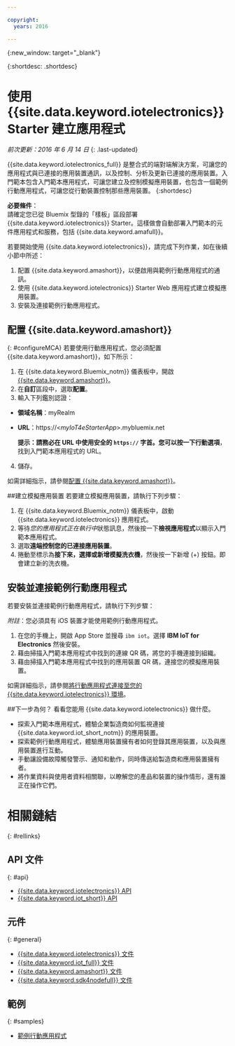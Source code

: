 ```yaml
---

copyright:
  years: 2016

---
```


{:new_window: target="_blank"}

{:shortdesc: .shortdesc}


# 使用 {{site.data.keyword.iotelectronics}} Starter 建立應用程式
*前次更新：2016 年 6 月 14 日*
{: .last-updated}

{{site.data.keyword.iotelectronics_full}} 是整合式的端對端解決方案，可讓您的應用程式與已連接的應用裝置通訊，以及控制、分析及更新已連接的應用裝置。入門範本包含入門範本應用程式，可讓您建立及控制模擬應用裝置，也包含一個範例行動應用程式，可讓您從行動裝置控制那些應用裝置。
{:shortdesc}

**必要條件**：  
請確定您已從 Bluemix 型錄的「樣板」區段部署 {{site.data.keyword.iotelectronics}} Starter。這樣做會自動部署入門範本的元件應用程式和服務，包括 {{site.data.keyword.amafull}}。

若要開始使用 {{site.data.keyword.iotelectronics}}，請完成下列作業，如在後續小節中所述：

1. 配置 {{site.data.keyword.amashort}}，以便啟用與範例行動應用程式的通訊。
2. 使用 {{site.data.keyword.iotelectronics}} Starter Web 應用程式建立模擬應用裝置。
3. 安裝及連接範例行動應用程式。

## 配置 {{site.data.keyword.amashort}}
{: #configureMCA}
若要使用行動應用程式，您必須配置 {{site.data.keyword.amashort}}，如下所示：
1. 在 {{site.data.keyword.Bluemix_notm}} 儀表板中，開啟 [{{site.data.keyword.amashort}}](https://new-console.ng.bluemix.net/docs/services/mobileaccess/overview.html)。
2. 在**自訂**區段中，選取**配置**。
3. 輸入下列鑑別認證：
  - **領域名稱**：myRealm
  - **URL**：https://<*myIoT4eStarterApp*>.mybluemix.net  

    **提示：**請務必在 URL 中使用安全的 `https://` 字首。您可以按一下**行動選項**，找到入門範本應用程式的 URL。
4. 儲存。

  如需詳細指示，請參閱[配置 {{site.data.keyword.amashort}}](iotelectronics_config_mobile.html#iot4e_configureMCA)。

##建立模擬應用裝置
若要建立模擬應用裝置，請執行下列步驟：
1. 在 {{site.data.keyword.Bluemix_notm}} 儀表板中，啟動 {{site.data.keyword.iotelectronics}} 應用程式。
2. 等待*您的應用程式正在執行中*狀態訊息，然後按一下**檢視應用程式**以顯示入門範本應用程式。  
3. 選取**遠端控制您的已連接應用裝置**。
4. 捲動至標示為**接下來，選擇或新增模擬洗衣機**，然後按一下新增 (+) 按鈕。即會建立新的洗衣機。

## 安裝並連接範例行動應用程式
若要安裝並連接範例行動應用程式，請執行下列步驟：

*附註*：您必須具有 iOS 裝置才能使用範例行動應用程式。

1. 在您的手機上，開啟 App Store 並搜尋 `ibm iot`。選擇 **IBM IoT for Electronics** 然後安裝。
2. 藉由掃描入門範本應用程式中找到的連線 QR 碼，將您的手機連接到組織。
3. 藉由掃描入門範本應用程式中找到的應用裝置 QR 碼，連接您的模擬應用裝置。

  如需詳細指示，請參閱[將行動應用程式連接至您的 {{site.data.keyword.iotelectronics}} 環境](iotelectronics_config_mobile.html#iot4e_connecting_mobile)。

##下一步為何？
看看您能用 {{site.data.keyword.iotelectronics}} 做什麼。

- 探索入門範本應用程式，體驗企業製造商如何監視連接 {{site.data.keyword.iot_short_notm}} 的應用裝置。
- 探索範例行動應用程式，體驗應用裝置擁有者如何登錄其應用裝置，以及與應用裝置進行互動。
- 手動讓設備故障觸發警示、通知和動作，同時傳送給製造商和應用裝置擁有者。
- 將作業資料與使用者資料相關聯，以瞭解您的產品和裝置的操作情形，還有誰正在操作它們。


# 相關鏈結
{: #rellinks}
## API 文件
{: #api}
* [{{site.data.keyword.iotelectronics}} API](http://ibmiotforelectronics.mybluemix.net/public/iot4eregistrationapi.html)
* [{{site.data.keyword.iot_short}} API](https://developer.ibm.com/iotfoundation/recipes/api-documentation/)


## 元件
{: #general}

* [{{site.data.keyword.iotelectronics}} 文件](iotelectronics_overview.html)
* [{{site.data.keyword.iot_full}} 文件](https://new-console.ng.bluemix.net/docs/services/IoT/index.html)
*  [{{site.data.keyword.amashort}} 文件](https://new-console.ng.bluemix.net/docs/services/mobileaccess/overview.html)
* [{{site.data.keyword.sdk4nodefull}} 文件](https://new-console.ng.bluemix.net/docs/runtimes/nodejs/index.html#nodejs_runtime)

## 範例
{: #samples}
* [範例行動應用程式](https://new-console.ng.bluemix.net/docs/starters/IotElectronics/iotelectronics_config_mobile.html)
